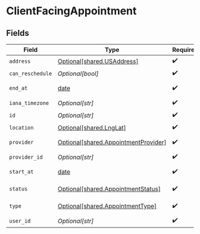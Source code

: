 # ClientFacingAppointment


## Fields

| Field                                                                                  | Type                                                                                   | Required                                                                               | Description                                                                            |
| -------------------------------------------------------------------------------------- | -------------------------------------------------------------------------------------- | -------------------------------------------------------------------------------------- | -------------------------------------------------------------------------------------- |
| `address`                                                                              | [Optional[shared.USAddress]](undefined/models/shared/usaddress.md)                     | :heavy_check_mark:                                                                     | N/A                                                                                    |
| `can_reschedule`                                                                       | *Optional[bool]*                                                                       | :heavy_check_mark:                                                                     | N/A                                                                                    |
| `end_at`                                                                               | [date](https://docs.python.org/3/library/datetime.html#date-objects)                   | :heavy_check_mark:                                                                     | Time is in UTC                                                                         |
| `iana_timezone`                                                                        | *Optional[str]*                                                                        | :heavy_check_mark:                                                                     | N/A                                                                                    |
| `id`                                                                                   | *Optional[str]*                                                                        | :heavy_check_mark:                                                                     | N/A                                                                                    |
| `location`                                                                             | [Optional[shared.LngLat]](undefined/models/shared/lnglat.md)                           | :heavy_check_mark:                                                                     | N/A                                                                                    |
| `provider`                                                                             | [Optional[shared.AppointmentProvider]](undefined/models/shared/appointmentprovider.md) | :heavy_check_mark:                                                                     | An enumeration.                                                                        |
| `provider_id`                                                                          | *Optional[str]*                                                                        | :heavy_check_mark:                                                                     | N/A                                                                                    |
| `start_at`                                                                             | [date](https://docs.python.org/3/library/datetime.html#date-objects)                   | :heavy_check_mark:                                                                     | Time is in UTC                                                                         |
| `status`                                                                               | [Optional[shared.AppointmentStatus]](undefined/models/shared/appointmentstatus.md)     | :heavy_check_mark:                                                                     | An enumeration.                                                                        |
| `type`                                                                                 | [Optional[shared.AppointmentType]](undefined/models/shared/appointmenttype.md)         | :heavy_check_mark:                                                                     | An enumeration.                                                                        |
| `user_id`                                                                              | *Optional[str]*                                                                        | :heavy_check_mark:                                                                     | N/A                                                                                    |